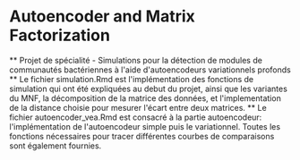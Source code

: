 # Autoencoder and Matrix Factorization
** Projet de spécialité - Simulations pour la détection de modules de communautés bactériennes à l'aide d'autoencodeurs variationnels profonds
** Le fichier simulation.Rmd est l'implémentation des fonctions de simulation qui ont été expliquées au debut du projet, ainsi que les variantes du MNF, la décomposition de la matrice des données, et l'implementation de la distance choisie pour mesurer l'écart entre deux matrices.
** Le fichier autoencoder_vea.Rmd est consacré à la partie autoencodeur: l'implémentation de l'autoencodeur simple puis le variationnel. Toutes les fonctions nécessaires pour tracer différentes courbes de comparaisons sont également fournies.
